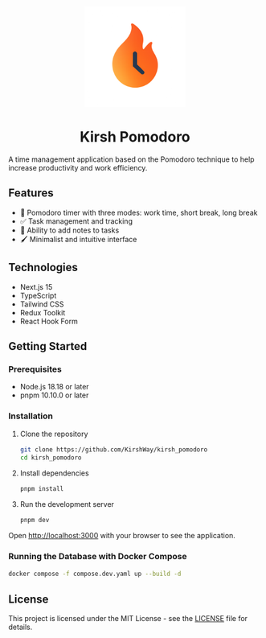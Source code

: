 <div align="center">
  <img src="public/icons/image.png" alt="Kirsh Pomodoro Logo" width="200" />
  <h1>Kirsh Pomodoro</h1>
</div>

A time management application based on the Pomodoro technique to help increase productivity and work efficiency.

## Features

- 🍅 Pomodoro timer with three modes: work time, short break, long break
- ✅ Task management and tracking
- 📝 Ability to add notes to tasks
- 🖌️ Minimalist and intuitive interface

## Technologies

- Next.js 15
- TypeScript
- Tailwind CSS
- Redux Toolkit
- React Hook Form

## Getting Started

### Prerequisites

- Node.js 18.18 or later
- pnpm 10.10.0 or later

### Installation

1. Clone the repository

   ```bash
   git clone https://github.com/KirshWay/kirsh_pomodoro
   cd kirsh_pomodoro
   ```

2. Install dependencies

   ```bash
   pnpm install
   ```

3. Run the development server
   ```bash
   pnpm dev
   ```

Open [http://localhost:3000](http://localhost:3000) with your browser to see the application.

### Running the Database with Docker Compose

```bash
docker compose -f compose.dev.yaml up --build -d
```

## License

This project is licensed under the MIT License - see the [LICENSE](LICENSE) file for details.
